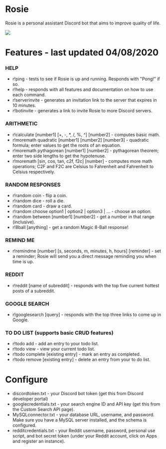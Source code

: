 # Rosie
Rosie is a personal assistant Discord bot that aims to improve quality of life.

![](rosie.gif)

# Features - last updated 04/08/2020

### HELP
+ r!ping - tests to see if Rosie is up and running. Responds with "Pong!" if so.
+ r!help - responds with all features and documentation on how to use each command.
+ r!serverinvite - generates an invitation link to the server that expires in 10 minutes.
+ r!botinvite - generates a link to invite Rosie to more Discord servers.

### ARITHMETIC
+ r!calculate [number1] [+, -, *, /, %, ^] [number2] - computes basic math.
+ r!moremath quadratic [number1] [number2] [number3] - quadratic formula; enter values to get the roots of an equation.
+ r!moremath pythagorean [number1] [number2] - pythagorean theorem; enter two side lengths to get the hypotenuse. 
+ r!moremath [sin, cos, tan, c2f, f2c] [number] - computes more math operations; C2F and F2C are Celsius to Fahrenheit and Fahrenheit to Celsius respectively.

### RANDOM RESPONSES
+ r!random coin - flip a coin.
+ r!random dice - roll a die.
+ r!random card - draw a card.
+ r!random choose option1 | option2 | option3 | ... - choose an option.
+ r!random between [number1] [number2] - get a number in that range (inclusive).
+ r!8ball [anything] - get a random Magic 8-Ball response!

### REMIND ME
+ r!remindme [number] [s, seconds, m, minutes, h, hours] [reminder] - set a reminder; Rosie will send you a direct message reminding you when time is up.

### REDDIT
+ r!reddit [name of subreddit] - responds with the top five current hottest posts of a subreddit.  

### GOOGLE SEARCH
+ r!googlesearch [query] - responds with the top three links to come up in Google.  

### TO DO LIST (supports basic CRUD features)
+ r!todo add - add an entry to your todo list.
+ r!todo view - view your current todo list.
+ r!todo complete [existing entry] - mark an entry as completed.
+ r!todo remove [existing entry] - delete an entry from your to do list.

# Configure
+ discordtoken.txt - your Discord bot token (get this from Discord developer portal)
+ googlecredentials.txt - your search engine ID and API key (get this from the Custom Search API page).
+ MySQLconnector.txt - your database URL, username, and password. Make sure you have a MySQL server installed, and the schema is configured.
+ redditcredentials.txt - your Reddit username, password, personal use script, and bot secret token (under your Reddit account, click on Apps and register an instance).
